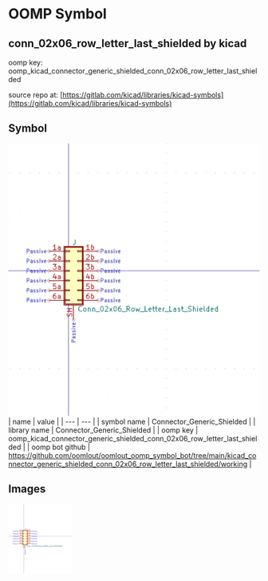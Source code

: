 # OOMP Symbol  
## conn_02x06_row_letter_last_shielded  by kicad  
  
oomp key: oomp_kicad_connector_generic_shielded_conn_02x06_row_letter_last_shielded  
  
source repo at: [https://gitlab.com/kicad/libraries/kicad-symbols](https://gitlab.com/kicad/libraries/kicad-symbols)  
## Symbol  
  
[![working.png](working_600.png)](working.png)  
| name | value | 
| --- | --- | 
| symbol name | Connector_Generic_Shielded | 
| library name | Connector_Generic_Shielded | 
| oomp key | oomp_kicad_connector_generic_shielded_conn_02x06_row_letter_last_shielded | 
| oomp bot github | https://github.com/oomlout/oomlout_oomp_symbol_bot/tree/main/kicad_connector_generic_shielded_conn_02x06_row_letter_last_shielded/working | 
## Images  
  
[![working.png](working_140.png)](working.png)  

